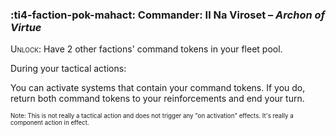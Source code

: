 ### :ti4-faction-pok-mahact: **Commander**: Il Na Viroset – _Archon of Virtue_

<span style="font-variant:small-caps;">Unlock</span>: Have 2 other factions' command tokens in your fleet pool.

During your tactical actions:

You can activate systems that contain your command tokens.
If you do, return both command tokens to your reinforcements and end your turn. 

<sup><sub>Note: This is not really a tactical action and does not trigger any "on activation" effects. 
It's really a component action in effect.</sub></sup>
